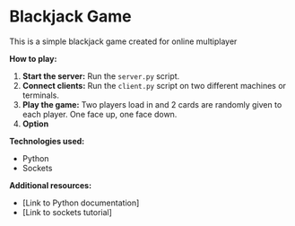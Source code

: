# Blackjack Game

This is a simple blackjack game created for online multiplayer

**How to play:**
1. **Start the server:** Run the `server.py` script.
2. **Connect clients:** Run the `client.py` script on two different machines or terminals.
3. **Play the game:** Two players load in and 2 cards are randomly given to each player. One face up, one face down.
4. **Option**

**Technologies used:**
* Python
* Sockets

**Additional resources:**
* [Link to Python documentation]
* [Link to sockets tutorial]
